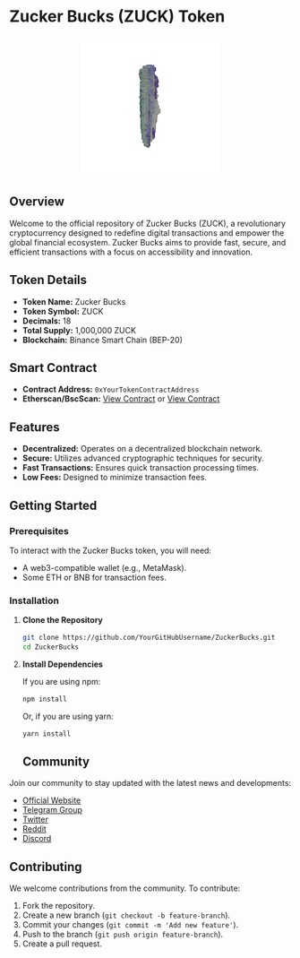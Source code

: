 # Zucker Bucks (ZUCK) Token


<div align="center">
  <img src="Banner.gif" alt="Banner Image" />
</div>

## Overview

Welcome to the official repository of Zucker Bucks (ZUCK), a revolutionary cryptocurrency designed to redefine digital transactions and empower the global financial ecosystem. Zucker Bucks aims to provide fast, secure, and efficient transactions with a focus on accessibility and innovation.

## Token Details

- **Token Name:** Zucker Bucks
- **Token Symbol:** ZUCK
- **Decimals:** 18
- **Total Supply:** 1,000,000 ZUCK
- **Blockchain:** Binance Smart Chain (BEP-20)

## Smart Contract

- **Contract Address:** `0xYourTokenContractAddress`
- **Etherscan/BscScan:** [View Contract](https://etherscan.io/address/0xYourTokenContractAddress) or [View Contract](https://bscscan.com/address/0xYourTokenContractAddress)

## Features

- **Decentralized:** Operates on a decentralized blockchain network.
- **Secure:** Utilizes advanced cryptographic techniques for security.
- **Fast Transactions:** Ensures quick transaction processing times.
- **Low Fees:** Designed to minimize transaction fees.

## Getting Started

### Prerequisites

To interact with the Zucker Bucks token, you will need:

- A web3-compatible wallet (e.g., MetaMask).
- Some ETH or BNB for transaction fees.

### Installation

1. **Clone the Repository**

   ```bash
   git clone https://github.com/YourGitHubUsername/ZuckerBucks.git
   cd ZuckerBucks
2. **Install Dependencies**

   If you are using npm:

   ```bash
   npm install
   ```

   Or, if you are using yarn:

   ```bash
   yarn install
   ```
   ## Community

Join our community to stay updated with the latest news and developments:

- [Official Website](http://yourwebsite.com)
- [Telegram Group](http://t.me/yourtelegramgroup)
- [Twitter](http://twitter.com/yourtwitterhandle)
- [Reddit](http://reddit.com/r/yourredditcommunity)
- [Discord](http://discord.gg/yourdiscordserver)

## Contributing

We welcome contributions from the community. To contribute:

1. Fork the repository.
2. Create a new branch (`git checkout -b feature-branch`).
3. Commit your changes (`git commit -m 'Add new feature'`).
4. Push to the branch (`git push origin feature-branch`).
5. Create a pull request.
